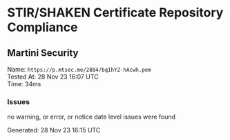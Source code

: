 # STIR/SHAKEN Certificate Repository Compliance

## Martini Security

Name: `https://p.mtsec.me/2884/bqIhYZ-hAcwh.pem`\
Tested At: 28 Nov 23 16:07 UTC\
Time: 34ms

### Issues

no warning, or error, or notice date level issues were found

Generated: 28 Nov 23 16:15 UTC